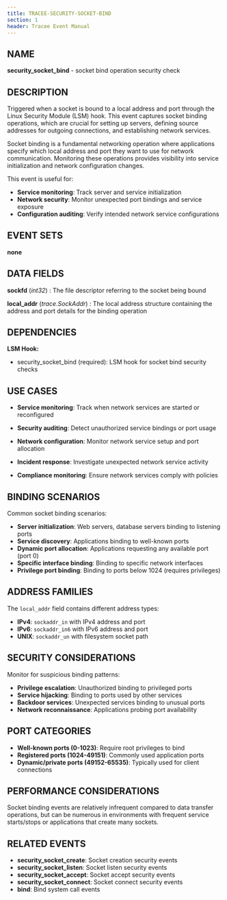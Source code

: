 ```yaml
---
title: TRACEE-SECURITY-SOCKET-BIND
section: 1
header: Tracee Event Manual
---
```


## NAME

**security_socket_bind** - socket bind operation security check

## DESCRIPTION

Triggered when a socket is bound to a local address and port through the Linux Security Module (LSM) hook. This event captures socket binding operations, which are crucial for setting up servers, defining source addresses for outgoing connections, and establishing network services.

Socket binding is a fundamental networking operation where applications specify which local address and port they want to use for network communication. Monitoring these operations provides visibility into service initialization and network configuration changes.

This event is useful for:

- **Service monitoring**: Track server and service initialization
- **Network security**: Monitor unexpected port bindings and service exposure
- **Configuration auditing**: Verify intended network service configurations

## EVENT SETS

**none**

## DATA FIELDS

**sockfd** (*int32*)
: The file descriptor referring to the socket being bound

**local_addr** (*trace.SockAddr*)
: The local address structure containing the address and port details for the binding operation

## DEPENDENCIES

**LSM Hook:**

- security_socket_bind (required): LSM hook for socket bind security checks

## USE CASES

- **Service monitoring**: Track when network services are started or reconfigured

- **Security auditing**: Detect unauthorized service bindings or port usage

- **Network configuration**: Monitor network service setup and port allocation

- **Incident response**: Investigate unexpected network service activity

- **Compliance monitoring**: Ensure network services comply with policies

## BINDING SCENARIOS

Common socket binding scenarios:

- **Server initialization**: Web servers, database servers binding to listening ports
- **Service discovery**: Applications binding to well-known ports
- **Dynamic port allocation**: Applications requesting any available port (port 0)
- **Specific interface binding**: Binding to specific network interfaces
- **Privilege port binding**: Binding to ports below 1024 (requires privileges)

## ADDRESS FAMILIES

The `local_addr` field contains different address types:

- **IPv4**: `sockaddr_in` with IPv4 address and port
- **IPv6**: `sockaddr_in6` with IPv6 address and port
- **UNIX**: `sockaddr_un` with filesystem socket path

## SECURITY CONSIDERATIONS

Monitor for suspicious binding patterns:

- **Privilege escalation**: Unauthorized binding to privileged ports
- **Service hijacking**: Binding to ports used by other services
- **Backdoor services**: Unexpected services binding to unusual ports
- **Network reconnaissance**: Applications probing port availability

## PORT CATEGORIES

- **Well-known ports (0-1023)**: Require root privileges to bind
- **Registered ports (1024-49151)**: Commonly used application ports
- **Dynamic/private ports (49152-65535)**: Typically used for client connections

## PERFORMANCE CONSIDERATIONS

Socket binding events are relatively infrequent compared to data transfer operations, but can be numerous in environments with frequent service starts/stops or applications that create many sockets.

## RELATED EVENTS

- **security_socket_create**: Socket creation security events
- **security_socket_listen**: Socket listen security events
- **security_socket_accept**: Socket accept security events
- **security_socket_connect**: Socket connect security events
- **bind**: Bind system call events